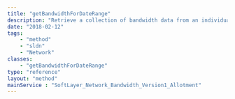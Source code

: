 ```yaml
---
title: "getBandwidthForDateRange"
description: "Retrieve a collection of bandwidth data from an individual public or private network tracking object. Data is ideal if you with to employ your own traffic storage and graphing systems. "
date: "2018-02-12"
tags:
    - "method"
    - "sldn"
    - "Network"
classes:
    - "getBandwidthForDateRange"
type: "reference"
layout: "method"
mainService : "SoftLayer_Network_Bandwidth_Version1_Allotment"
---
```

